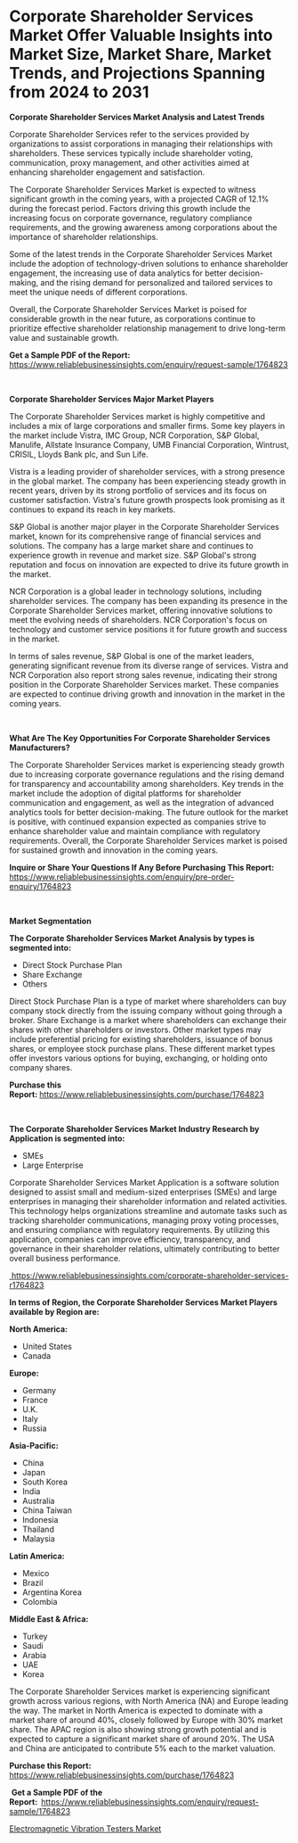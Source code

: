 <p><h1>Corporate Shareholder Services Market Offer Valuable Insights into Market Size, Market Share, Market Trends, and Projections Spanning from 2024 to 2031</h1></p><p><strong>Corporate Shareholder Services Market Analysis and Latest Trends</strong></p>
<p><p>Corporate Shareholder Services refer to the services provided by organizations to assist corporations in managing their relationships with shareholders. These services typically include shareholder voting, communication, proxy management, and other activities aimed at enhancing shareholder engagement and satisfaction.</p><p>The Corporate Shareholder Services Market is expected to witness significant growth in the coming years, with a projected CAGR of 12.1% during the forecast period. Factors driving this growth include the increasing focus on corporate governance, regulatory compliance requirements, and the growing awareness among corporations about the importance of shareholder relationships.</p><p>Some of the latest trends in the Corporate Shareholder Services Market include the adoption of technology-driven solutions to enhance shareholder engagement, the increasing use of data analytics for better decision-making, and the rising demand for personalized and tailored services to meet the unique needs of different corporations.</p><p>Overall, the Corporate Shareholder Services Market is poised for considerable growth in the near future, as corporations continue to prioritize effective shareholder relationship management to drive long-term value and sustainable growth.</p></p>
<p><strong>Get a Sample PDF of the Report:&nbsp;</strong> <a href="https://www.reliablebusinessinsights.com/enquiry/request-sample/1764823">https://www.reliablebusinessinsights.com/enquiry/request-sample/1764823</a></p>
<p>&nbsp;</p>
<p><strong>Corporate Shareholder Services Major Market Players</strong></p>
<p><p>The Corporate Shareholder Services market is highly competitive and includes a mix of large corporations and smaller firms. Some key players in the market include Vistra, IMC Group, NCR Corporation, S&P Global, Manulife, Allstate Insurance Company, UMB Financial Corporation, Wintrust, CRISIL, Lloyds Bank plc, and Sun Life.</p><p>Vistra is a leading provider of shareholder services, with a strong presence in the global market. The company has been experiencing steady growth in recent years, driven by its strong portfolio of services and its focus on customer satisfaction. Vistra's future growth prospects look promising as it continues to expand its reach in key markets.</p><p>S&P Global is another major player in the Corporate Shareholder Services market, known for its comprehensive range of financial services and solutions. The company has a large market share and continues to experience growth in revenue and market size. S&P Global's strong reputation and focus on innovation are expected to drive its future growth in the market.</p><p>NCR Corporation is a global leader in technology solutions, including shareholder services. The company has been expanding its presence in the Corporate Shareholder Services market, offering innovative solutions to meet the evolving needs of shareholders. NCR Corporation's focus on technology and customer service positions it for future growth and success in the market.</p><p>In terms of sales revenue, S&P Global is one of the market leaders, generating significant revenue from its diverse range of services. Vistra and NCR Corporation also report strong sales revenue, indicating their strong position in the Corporate Shareholder Services market. These companies are expected to continue driving growth and innovation in the market in the coming years.</p></p>
<p>&nbsp;</p>
<p><strong>What Are The Key Opportunities For Corporate Shareholder Services Manufacturers?</strong></p>
<p><p>The Corporate Shareholder Services market is experiencing steady growth due to increasing corporate governance regulations and the rising demand for transparency and accountability among shareholders. Key trends in the market include the adoption of digital platforms for shareholder communication and engagement, as well as the integration of advanced analytics tools for better decision-making. The future outlook for the market is positive, with continued expansion expected as companies strive to enhance shareholder value and maintain compliance with regulatory requirements. Overall, the Corporate Shareholder Services market is poised for sustained growth and innovation in the coming years.</p></p>
<p><strong>Inquire or Share Your Questions If Any Before Purchasing This Report:</strong> <a href="https://www.reliablebusinessinsights.com/enquiry/pre-order-enquiry/1764823">https://www.reliablebusinessinsights.com/enquiry/pre-order-enquiry/1764823</a></p>
<p>&nbsp;</p>
<p><strong>Market Segmentation</strong></p>
<p><strong>The Corporate Shareholder Services Market Analysis by types is segmented into:</strong></p>
<p><ul><li>Direct Stock Purchase Plan</li><li>Share Exchange</li><li>Others</li></ul></p>
<p><p>Direct Stock Purchase Plan is a type of market where shareholders can buy company stock directly from the issuing company without going through a broker. Share Exchange is a market where shareholders can exchange their shares with other shareholders or investors. Other market types may include preferential pricing for existing shareholders, issuance of bonus shares, or employee stock purchase plans. These different market types offer investors various options for buying, exchanging, or holding onto company shares.</p></p>
<p><strong>Purchase this Report:&nbsp;</strong><a href="https://www.reliablebusinessinsights.com/purchase/1764823">https://www.reliablebusinessinsights.com/purchase/1764823</a></p>
<p>&nbsp;</p>
<p><strong>The Corporate Shareholder Services Market Industry Research by Application is segmented into:</strong></p>
<p><ul><li>SMEs</li><li>Large Enterprise</li></ul></p>
<p><p>Corporate Shareholder Services Market Application is a software solution designed to assist small and medium-sized enterprises (SMEs) and large enterprises in managing their shareholder information and related activities. This technology helps organizations streamline and automate tasks such as tracking shareholder communications, managing proxy voting processes, and ensuring compliance with regulatory requirements. By utilizing this application, companies can improve efficiency, transparency, and governance in their shareholder relations, ultimately contributing to better overall business performance.</p></p>
<p><a href="https://www.reliablebusinessinsights.com/corporate-shareholder-services-r1764823">&nbsp;https://www.reliablebusinessinsights.com/corporate-shareholder-services-r1764823</a></p>
<p><strong>In terms of Region, the Corporate Shareholder Services Market Players available by Region are:</strong></p>
<p>
    <p> <strong> North America: </strong>
        <ul>
            <li>United States</li>
            <li>Canada</li>
        </ul>
        </p> 
    <p> <strong> Europe: </strong>
        <ul>
            <li>Germany</li>
            <li>France</li>
            <li>U.K.</li>
            <li>Italy</li>
            <li>Russia</li>
        </ul>
        </p> 
    <p> <strong> Asia-Pacific: </strong>
        <ul>
            <li>China</li>
            <li>Japan</li>
            <li>South Korea</li>
            <li>India</li>
            <li>Australia</li>
            <li>China Taiwan</li>
            <li>Indonesia</li>
            <li>Thailand</li>
            <li>Malaysia</li>
        </ul>
        </p> 
    <p> <strong> Latin America: </strong>
        <ul>
            <li>Mexico</li>
            <li>Brazil</li>
            <li>Argentina Korea</li>
            <li>Colombia</li>
        </ul>
        </p> 
    <p> <strong> Middle East & Africa: </strong>
        <ul>
            <li>Turkey</li>
            <li>Saudi</li>
            <li>Arabia</li>
            <li>UAE</li>
            <li>Korea</li>
        </ul>
    </p>
    </p>
<p><p>The Corporate Shareholder Services market is experiencing significant growth across various regions, with North America (NA) and Europe leading the way. The market in North America is expected to dominate with a market share of around 40%, closely followed by Europe with 30% market share. The APAC region is also showing strong growth potential and is expected to capture a significant market share of around 20%. The USA and China are anticipated to contribute 5% each to the market valuation.</p></p>
<p><strong>Purchase this Report: </strong><a href="https://www.reliablebusinessinsights.com/purchase/1764823">https://www.reliablebusinessinsights.com/purchase/1764823</a></p>
<p>&nbsp;<strong>Get a Sample PDF of the Report:&nbsp;&nbsp;</strong><a href="https://www.reliablebusinessinsights.com/enquiry/request-sample/1764823">https://www.reliablebusinessinsights.com/enquiry/request-sample/1764823</a></p>
<p><strong></strong></p>
<p><p><a href="https://view.publitas.com/reportprime-1/global-electromagnetic-vibration-testers-market-trends-insights-into-growth-opportunities-and-challenges-forecasted-from-2024-to-2031/">Electromagnetic Vibration Testers Market</a></p></p>